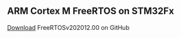 ## ARM Cortex M FreeRTOS on STM32Fx

           
[Download](https://github.com/FreeRTOS/FreeRTOS/releases/download/202012.00/FreeRTOSv202012.00.zip)  FreeRTOSv202012.00 on GitHub    
      
			
			    
      
